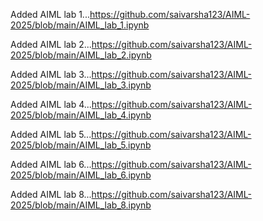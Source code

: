 Added AIML lab 1...https://github.com/saivarsha123/AIML-2025/blob/main/AIML_lab_1.ipynb

Added AIML lab 2...https://github.com/saivarsha123/AIML-2025/blob/main/AIML_lab_2.ipynb

Added AIML lab 3...https://github.com/saivarsha123/AIML-2025/blob/main/AIML_lab_3.ipynb

Added AIML lab 4...https://github.com/saivarsha123/AIML-2025/blob/main/AIML_lab_4.ipynb

Added AIML lab 5...https://github.com/saivarsha123/AIML-2025/blob/main/AIML_lab_5.ipynb

Added AIML lab 6...https://github.com/saivarsha123/AIML-2025/blob/main/AIML_lab_6.ipynb

Added AIML lab 8...https://github.com/saivarsha123/AIML-2025/blob/main/AIML_lab_8.ipynb
